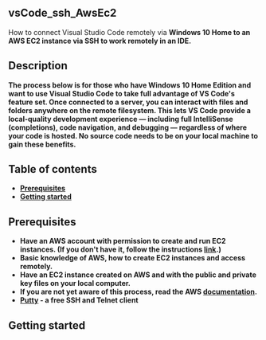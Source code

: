 ## vsCode_ssh_AwsEc2
 
 How to connect Visual Studio Code remotely via <b>Windows 10 Home<b> to an AWS EC2 instance via SSH to work remotely in an IDE.

## Description
The process below is for those who have Windows 10 Home Edition and want to use Visual Studio Code to take full advantage of VS Code's feature set. Once connected to a server, you can interact with files and folders anywhere on the remote filesystem. This lets VS Code provide a local-quality development experience — including full IntelliSense (completions), code navigation, and debugging — regardless of where your code is hosted. <b>No source code needs to be on your local machine to gain these benefits</b>.
 
## Table of contents
* [Prerequisites](#Prerequisites)
* [Getting started](#Getting-started)

## Prerequisites
- Have an AWS account with permission to create and run EC2 instances. (If you don't have it, follow the instructions <a target="_blank" rel="noopener noreferrer" href="https://portal.aws.amazon.com/billing/signup?nc2=h_ct&src=header_signup&redirect_url=https%3A%2F%2Faws.amazon.com%2Fregistration-confirmation#/start">link</a>.)
- Basic knowledge of AWS, how to create EC2 instances and access remotely.
- Have an EC2 instance created on AWS and with the public and private key files on your local computer. 
- If you are not yet aware of this process, read the AWS <a target="_blank" rel="noopener noreferrer" href="https://docs.aws.amazon.com/efs/latest/ug/gs-step-one-create-ec2-resources.html">documentation</a>.
- <a href="https://www.chiark.greenend.org.uk/~sgtatham/putty/">Putty</a> - a free SSH and Telnet client
 
## Getting started
